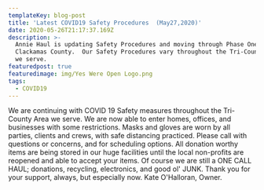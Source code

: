 ```yaml
---
templateKey: blog-post
title: 'Latest COVID19 Safety Procedures  (May27,2020)'
date: 2020-05-26T21:17:37.169Z
description: >-
  Annie Haul is updating Safety Procedures and moving through Phase One in
  Clackamas County.  Our Safety Procedures vary throughout the Tri-County area
  we serve.  
featuredpost: true
featuredimage: img/Yes Were Open Logo.png
tags:
  - COVID19
---
```

 We are continuing with COVID 19 Safety measures throughout the Tri-County Area we serve. We are now able to enter homes, offices, and businesses with some restrictions.  Masks and gloves are worn by all parties, clients and crews, with safe distancing practiced. Please call with questions or concerns, and for scheduling options. All donation worthy items are being stored in our huge facilities until the local non-profits are reopened and able to accept your items. Of course we are still a ONE CALL HAUL; donations, recycling, electronics, and good ol' JUNK.  Thank you for your support, always, but especially now.  Kate O'Halloran, Owner.
